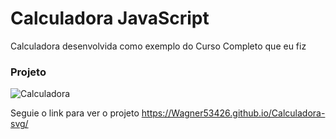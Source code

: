 # Calculadora JavaScript

Calculadora desenvolvida como exemplo do Curso Completo que eu fiz

### Projeto
![Calculadora](https://firebasestorage.googleapis.com/v0/b/hcode-com-br.appspot.com/o/calculadora-hcode.jpg?alt=media&token=5406aa3f-b965-401c-9b4e-654609c78b33)

Seguie o link para ver o projeto https://Wagner53426.github.io/Calculadora-svg/
